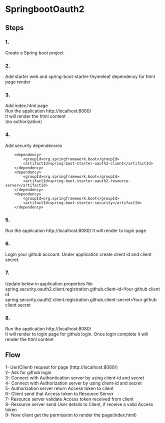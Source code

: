 # SpringbootOauth2

## Steps
### 1.
Create a Spring boot project
### 2.
Add starter web and spring-boot-starter-thymeleaf dependency for html page render
### 3.
Add index.html page  
Run the application http://localhost:8080/  
It will render the html content  
(no authorization)
### 4.
Add security dependencies  

		<dependency>
			<groupId>org.springframework.boot</groupId>
			<artifactId>spring-boot-starter-oauth2-client</artifactId>
		</dependency>
		<dependency>
			<groupId>org.springframework.boot</groupId>
			<artifactId>spring-boot-starter-oauth2-resource-server</artifactId>
		</dependency>
		<dependency>
			<groupId>org.springframework.boot</groupId>
			<artifactId>spring-boot-starter-security</artifactId>
		</dependency> 

### 5.
  Run the application http://localhost:8080/
  It will render to login page
### 6. 
   Login your github account. Under application create client id and client secret.
### 7.
   Update below in application.properties file  
   spring.security.oauth2.client.registration.github.client-id=Your github client id  
   spring.security.oauth2.client.registration.github.client-secret=Your github client secret  

### 8.
Run the application http://localhost:8080/  
  It will render to login page for github login. Once login complete it will render the html content

## Flow 
1- Uer(Client) request for page (http://localhost:8080/)  
2- Ask for github login  
3- Connect with Authentication server by using client-id and secret  
4- Connect with Authorization server by using client-id and secret  
5- Authorization server return Access token to client  
6- Client send that Access token to Resource Server  
7- Resource server validate Access token received from client   
8- Resource server send User details to Client, if receive a valid Access token  
9- Now client get the permission to render the page(index.html)  

  
